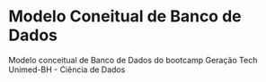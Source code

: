 # Modelo Coneitual de Banco de Dados
Modelo conceitual de Banco de Dados do bootcamp Geração Tech Unimed-BH - Ciência de Dados

